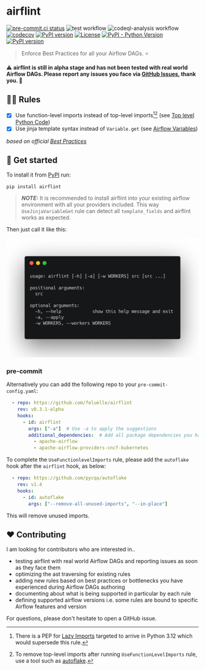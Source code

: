 # airflint

[![pre-commit.ci status](https://results.pre-commit.ci/badge/github/feluelle/airflint/main.svg)](https://results.pre-commit.ci/latest/github/feluelle/airflint/main)
![test workflow](https://github.com/feluelle/airflint/actions/workflows/test.yml/badge.svg)
![codeql-analysis workflow](https://github.com/feluelle/airflint/actions/workflows/codeql-analysis.yml/badge.svg)
[![codecov](https://codecov.io/gh/feluelle/airflint/branch/main/graph/badge.svg?token=J8UEP8IVY4)](https://codecov.io/gh/feluelle/airflint)
[![PyPI version](https://img.shields.io/pypi/v/airflint)](https://pypi.org/project/airflint/)
[![License](https://img.shields.io/pypi/l/airflint)](https://github.com/feluelle/airflint/blob/main/LICENSE)
[![PyPI - Python Version](https://img.shields.io/pypi/pyversions/airflint)](https://pypi.org/project/airflint/)
[![PyPI version](https://img.shields.io/pypi/dm/airflint)](https://pypi.org/project/airflint/)

> Enforce Best Practices for all your Airflow DAGs. ⭐

⚠️ **airflint is still in alpha stage and has not been tested with real world Airflow DAGs. Please report any issues you face via [GitHub Issues](https://github.com/feluelle/airflint/issues), thank you. 🙏**

## 🧑‍🏫 Rules

- [x] Use function-level imports instead of top-level imports[^1][^2] (see [Top level Python Code](https://airflow.apache.org/docs/apache-airflow/stable/best-practices.html#top-level-python-code))
- [x] Use jinja template syntax instead of `Variable.get` (see [Airflow Variables](https://airflow.apache.org/docs/apache-airflow/stable/best-practices.html#airflow-variables))

[^1]: There is a PEP for [Lazy Imports](https://peps.python.org/pep-0690/) targeted to arrive in Python 3.12 which would supersede this rule.

[^2]: To remove top-level imports after running `UseFunctionLevelImports` rule, use a tool such as [autoflake](https://github.com/PyCQA/autoflake).

_based on official [Best Practices](https://airflow.apache.org/docs/apache-airflow/stable/best-practices.html)_

## 🚀 Get started

To install it from [PyPI](https://pypi.org/) run:

```console
pip install airflint
```

> **_NOTE:_** It is recommended to install airflint into your existing airflow environment with all your providers included. This way `UseJinjaVariableGet` rule can detect all `template_fields` and airflint works as expected.

Then just call it like this:

![usage](assets/images/usage.png)

### pre-commit

Alternatively you can add the following repo to your `pre-commit-config.yaml`:

```yaml
  - repo: https://github.com/feluelle/airflint
    rev: v0.3.1-alpha
    hooks:
      - id: airflint
        args: ["-a"]  # Use -a to apply the suggestions
        additional_dependencies:  # Add all package dependencies you have in your dags, preferable with version spec
          - apache-airflow
          - apache-airflow-providers-cncf-kubernetes
```

To complete the `UseFunctionlevelImports` rule, please add the `autoflake` hook after the `airflint` hook, as below:

```yaml
  - repo: https://github.com/pycqa/autoflake
    rev: v1.4
    hooks:
      - id: autoflake
        args: ["--remove-all-unused-imports", "--in-place"]
```

This will remove unused imports.

## ❤️ Contributing

I am looking for contributors who are interested in..

- testing airflint with real world Airflow DAGs and reporting issues as soon as they face them
- optimizing the ast traversing for existing rules
- adding new rules based on best practices or bottlenecks you have experienced during Airflow DAGs authoring
- documenting about what is being supported in particular by each rule
- defining supported airflow versions i.e. some rules are bound to specific Airflow features and version

For questions, please don't hesitate to open a GitHub issue.
